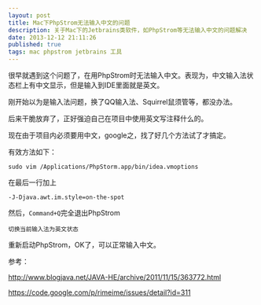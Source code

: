 ```yaml
---
layout: post
title: Mac下PhpStrom无法输入中文的问题
description: 关于Mac下的Jetbrains类软件，如PhpStrom等无法输入中文的问题解决
date: 2013-12-12 21:11:26
published: true
tags: mac phpstrom jetbrains 工具
---
```



很早就遇到这个问题了，在用PhpStrom时无法输入中文。表现为，中文输入法状态栏上有中文显示，但是输入到IDE里面就是英文。

刚开始以为是输入法问题，换了QQ输入法、Squirrel鼠须管等，都没办法。

后来干脆放弃了，正好强迫自己在项目中使用英文写注释什么的。

现在由于项目内必须要用中文，google之，找了好几个方法试了才搞定。

有效方法如下：

	sudo vim /Applications/PhpStorm.app/bin/idea.vmoptions

在最后一行加上

	-J-Djava.awt.im.style=on-the-spot


然后，`Command+Q`完全退出PhpStrom

	切换当前输入法为英文状态

重新启动PhpStrom，OK了，可以正常输入中文。


参考：

http://www.blogjava.net/JAVA-HE/archive/2011/11/15/363772.html

https://code.google.com/p/rimeime/issues/detail?id=311
